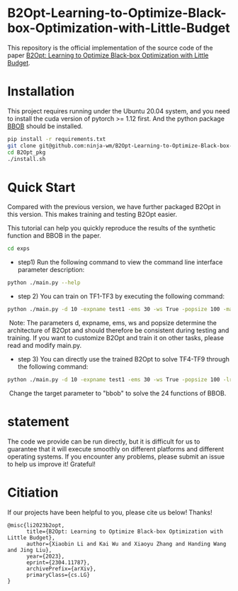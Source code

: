 # B2Opt-Learning-to-Optimize-Black-box-Optimization-with-Little-Budget

This repository is the official implementation of the source code of the paper  [B2Opt: Learning to Optimize Black-box Optimization with Little Budget](https://arxiv.org/abs/2304.11787).

# Installation

This project requires running under the Ubuntu 20.04 system, and you need to install the cuda version of pytorch >= 1.12 first. And the python package [BBOB](https://github.com/ninja-wm/BBOB/tree/main) should be installed.

```bash
pip install -r requirements.txt
git clone git@github.com:ninja-wm/B2Opt-Learning-to-Optimize-Black-box-Optimization-with-Little-Budget.git
cd B2Opt_pkg
./install.sh
```

# Quick Start

Compared with the previous version, we have further packaged B2Opt in this version. This makes training and testing B2Opt easier. 

This tutorial can help you quickly reproduce the results of the synthetic function and BBOB in the paper.

```bash
cd exps
```

* step1)  Run the following command to view the command line interface parameter description:

```bash
python ./main.py --help
```

* step 2) You can train on TF1-TF3 by executing the following command:

```bash
python ./main.py -d 10 -expname test1 -ems 30 -ws True -popsize 100 -maxepoch 500 -lr 0.001 -mode train
```

​	Note: The parameters d, expname, ems, ws and popsize determine the architecture of B2Opt and should therefore be consistent during testing and training. If you want to customize B2Opt and train it on other tasks, please read and modify main.py.

* step 3) You can directly use the trained B2Opt to solve TF4-TF9 through the following command:

```bash
python ./main.py -d 10 -expname test1 -ems 30 -ws True -popsize 100 -lr 0.001 -mode test -target sys
```

​	Change the target parameter to "bbob" to solve the 24 functions of BBOB.

# statement

The code we provide can be run directly, but it is difficult for us to guarantee that it will execute smoothly on different platforms and different operating systems. If you encounter any problems, please submit an issue to help us improve it! Grateful!


# Citiation

If our projects have been helpful to you, please cite us below! Thanks!

```
@misc{li2023b2opt,
      title={B2Opt: Learning to Optimize Black-box Optimization with Little Budget}, 
      author={Xiaobin Li and Kai Wu and Xiaoyu Zhang and Handing Wang and Jing Liu},
      year={2023},
      eprint={2304.11787},
      archivePrefix={arXiv},
      primaryClass={cs.LG}
}
```
